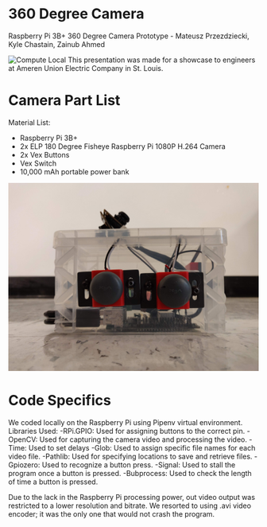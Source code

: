 # 360 Degree Camera
Raspberry Pi 3B+ 360 Degree Camera Prototype
    - Mateusz Przezdziecki, Kyle Chastain, Zainub Ahmed

![Compute Local](Camera_Presentation.JPG)
This presentation was made for a showcase to engineers at Ameren Union Electric Company in St. Louis.

# Camera Part List
Material List:
- Raspberry Pi 3B+
- 2x ELP 180 Degree Fisheye Raspberry Pi 1080P H.264 Camera
- 2x Vex Buttons
- Vex Switch
- 10,000 mAh portable power bank

![Compute Local](Camera_Front.JPG)

# Code Specifics
We coded locally on the Raspberry Pi using Pipenv virtual environment.
Libraries Used:
-RPi.GPIO: Used for assigning buttons to the correct pin.
-OpenCV: Used for capturing the camera video and processing the video.
-Time: Used to set delays
-Glob: Used to assign specific file names for each video file.
-Pathlib: Used for specifying locations to save and retrieve files.
-Gpiozero: Used to recognize a button press.
-Signal: Used to stall the program once a button is pressed.
-Bubprocess: Used to check the length of time a button is pressed.

Due to the lack in the Raspberry Pi processing power, out video output was restricted to a lower resolution and bitrate. We resorted to using .avi video encoder; it was the only one that would not crash the program.
